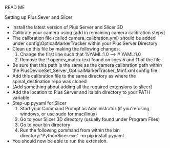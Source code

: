 READ ME

Setting up Plus Sever and Slicer
- Install the latest version of Plus Server and Slicer 3D
- Calibrate your camera using [add in remaining camera calibration steps]
- The calibration file (called camera_calibration.yml) should be added under config\OpticalMarkerTracker within your Plus Server Directory
- Clean up this file by making the following changes:
	1) Change the first line such that %YAML:1.0 --> # YAML:1.0
	2) Remove the !! opencv_matrix text found on lines 5 and 11 of the file
- Be sure that this path is the same as the camera calibration path within the PlusDeviceSet_Server_OpticalMarkerTracker_Mmf.xml config file
- Add this calibration file to the same directory as where the spinal_destination repo was cloned
- [Add something about adding all the required extensions to slicer]
- Add the location to Plus Server and its bin directory to your PATH variable
- Step-up pyyaml for Slicer
	1) Start your Command Prompt as Administrator (if you're using windows, or use sudo for mac/linux)
	2) Go to your Slicer 3D directory (usually found under Program Files)
	3) Go to your bin directory
	4) Run the following command from within the bin directory:"PythonSicer.exe" -m pip install pyyaml
- You should now be able to run the extension.